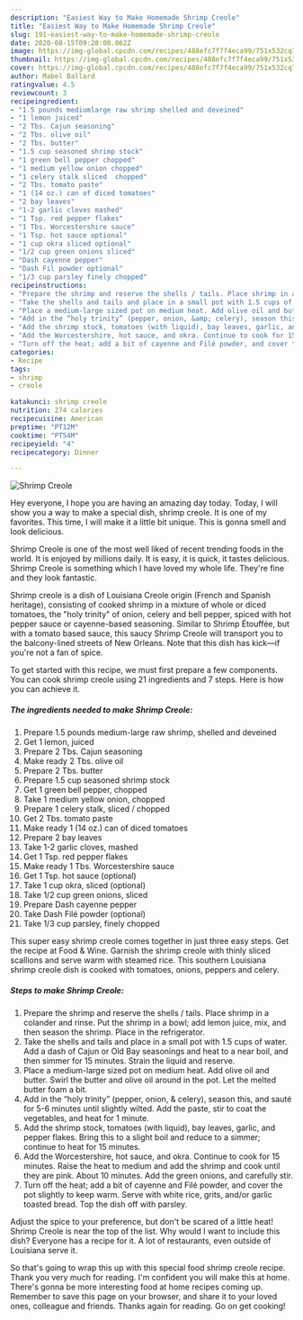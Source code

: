 ```yaml
---
description: "Easiest Way to Make Homemade Shrimp Creole"
title: "Easiest Way to Make Homemade Shrimp Creole"
slug: 191-easiest-way-to-make-homemade-shrimp-creole
date: 2020-08-15T09:28:08.062Z
image: https://img-global.cpcdn.com/recipes/488efc7f7f4eca99/751x532cq70/shrimp-creole-recipe-main-photo.jpg
thumbnail: https://img-global.cpcdn.com/recipes/488efc7f7f4eca99/751x532cq70/shrimp-creole-recipe-main-photo.jpg
cover: https://img-global.cpcdn.com/recipes/488efc7f7f4eca99/751x532cq70/shrimp-creole-recipe-main-photo.jpg
author: Mabel Ballard
ratingvalue: 4.5
reviewcount: 3
recipeingredient:
- "1.5 pounds mediumlarge raw shrimp shelled and deveined"
- "1 lemon juiced"
- "2 Tbs. Cajun seasoning"
- "2 Tbs. olive oil"
- "2 Tbs. butter"
- "1.5 cup seasoned shrimp stock"
- "1 green bell pepper chopped"
- "1 medium yellow onion chopped"
- "1 celery stalk sliced  chopped"
- "2 Tbs. tomato paste"
- "1 (14 oz.) can of diced tomatoes"
- "2 bay leaves"
- "1-2 garlic cloves mashed"
- "1 Tsp. red pepper flakes"
- "1 Tbs. Worcestershire sauce"
- "1 Tsp. hot sauce optional"
- "1 cup okra sliced optional"
- "1/2 cup green onions sliced"
- "Dash cayenne pepper"
- "Dash Fil powder optional"
- "1/3 cup parsley finely chopped"
recipeinstructions:
- "Prepare the shrimp and reserve the shells / tails. Place shrimp in a colander and rinse. Put the shrimp in a bowl; add lemon juice, mix, and then season the shrimp. Place in the refrigerator."
- "Take the shells and tails and place in a small pot with 1.5 cups of water. Add a dash of Cajun or Old Bay seasonings and heat to a near boil, and then simmer for 15 minutes. Strain the liquid and reserve."
- "Place a medium-large sized pot on medium heat. Add olive oil and butter. Swirl the butter and olive oil around in the pot. Let the melted butter foam a bit."
- "Add in the “holy trinity” (pepper, onion, &amp; celery), season this, and sauté for 5-6 minutes until slightly wilted. Add the paste, stir to coat the vegetables, and heat for 1 minute."
- "Add the shrimp stock, tomatoes (with liquid), bay leaves, garlic, and pepper flakes. Bring this to a slight boil and reduce to a simmer; continue to heat for 15 minutes."
- "Add the Worcestershire, hot sauce, and okra. Continue to cook for 15 minutes. Raise the heat to medium and add the shrimp and cook until they are pink. About 10 minutes. Add the green onions, and carefully stir."
- "Turn off the heat; add a bit of cayenne and Filé powder, and cover the pot slightly to keep warm. Serve with white rice, grits, and/or garlic toasted bread. Top the dish off with parsley."
categories:
- Recipe
tags:
- shrimp
- creole

katakunci: shrimp creole 
nutrition: 274 calories
recipecuisine: American
preptime: "PT12M"
cooktime: "PT54M"
recipeyield: "4"
recipecategory: Dinner

---
```



![Shrimp Creole](https://img-global.cpcdn.com/recipes/488efc7f7f4eca99/751x532cq70/shrimp-creole-recipe-main-photo.jpg)

Hey everyone, I hope you are having an amazing day today. Today, I will show you a way to make a special dish, shrimp creole. It is one of my favorites. This time, I will make it a little bit unique. This is gonna smell and look delicious.

Shrimp Creole is one of the most well liked of recent trending foods in the world. It is enjoyed by millions daily. It is easy, it is quick, it tastes delicious. Shrimp Creole is something which I have loved my whole life. They're fine and they look fantastic.

Shrimp creole is a dish of Louisiana Creole origin (French and Spanish heritage), consisting of cooked shrimp in a mixture of whole or diced tomatoes, the &#34;holy trinity&#34; of onion, celery and bell pepper, spiced with hot pepper sauce or cayenne-based seasoning. Similar to Shrimp Étouffée, but with a tomato based sauce, this saucy Shrimp Creole will transport you to the balcony-lined streets of New Orleans. Note that this dish has kick—if you&#39;re not a fan of spice.


To get started with this recipe, we must first prepare a few components. You can cook shrimp creole using 21 ingredients and 7 steps. Here is how you can achieve it.

<!--inarticleads1-->

##### The ingredients needed to make Shrimp Creole:

1. Prepare 1.5 pounds medium-large raw shrimp, shelled and deveined
1. Get 1 lemon, juiced
1. Prepare 2 Tbs. Cajun seasoning
1. Make ready 2 Tbs. olive oil
1. Prepare 2 Tbs. butter
1. Prepare 1.5 cup seasoned shrimp stock
1. Get 1 green bell pepper, chopped
1. Take 1 medium yellow onion, chopped
1. Prepare 1 celery stalk, sliced / chopped
1. Get 2 Tbs. tomato paste
1. Make ready 1 (14 oz.) can of diced tomatoes
1. Prepare 2 bay leaves
1. Take 1-2 garlic cloves, mashed
1. Get 1 Tsp. red pepper flakes
1. Make ready 1 Tbs. Worcestershire sauce
1. Get 1 Tsp. hot sauce (optional)
1. Take 1 cup okra, sliced (optional)
1. Take 1/2 cup green onions, sliced
1. Prepare Dash cayenne pepper
1. Take Dash Filé powder (optional)
1. Take 1/3 cup parsley, finely chopped


This super easy shrimp creole comes together in just three easy steps. Get the recipe at Food &amp; Wine. Garnish the shrimp creole with thinly sliced scallions and serve warm with steamed rice. This southern Louisiana shrimp creole dish is cooked with tomatoes, onions, peppers and celery. 

<!--inarticleads2-->

##### Steps to make Shrimp Creole:

1. Prepare the shrimp and reserve the shells / tails. Place shrimp in a colander and rinse. Put the shrimp in a bowl; add lemon juice, mix, and then season the shrimp. Place in the refrigerator.
1. Take the shells and tails and place in a small pot with 1.5 cups of water. Add a dash of Cajun or Old Bay seasonings and heat to a near boil, and then simmer for 15 minutes. Strain the liquid and reserve.
1. Place a medium-large sized pot on medium heat. Add olive oil and butter. Swirl the butter and olive oil around in the pot. Let the melted butter foam a bit.
1. Add in the “holy trinity” (pepper, onion, &amp; celery), season this, and sauté for 5-6 minutes until slightly wilted. Add the paste, stir to coat the vegetables, and heat for 1 minute.
1. Add the shrimp stock, tomatoes (with liquid), bay leaves, garlic, and pepper flakes. Bring this to a slight boil and reduce to a simmer; continue to heat for 15 minutes.
1. Add the Worcestershire, hot sauce, and okra. Continue to cook for 15 minutes. Raise the heat to medium and add the shrimp and cook until they are pink. About 10 minutes. Add the green onions, and carefully stir.
1. Turn off the heat; add a bit of cayenne and Filé powder, and cover the pot slightly to keep warm. Serve with white rice, grits, and/or garlic toasted bread. Top the dish off with parsley.


Adjust the spice to your preference, but don&#39;t be scared of a little heat! Shrimp Creole is near the top of the list. Why would I want to include this dish? Everyone has a recipe for it. A lot of restaurants, even outside of Louisiana serve it. 

So that's going to wrap this up with this special food shrimp creole recipe. Thank you very much for reading. I'm confident you will make this at home. There's gonna be more interesting food at home recipes coming up. Remember to save this page on your browser, and share it to your loved ones, colleague and friends. Thanks again for reading. Go on get cooking!
